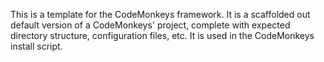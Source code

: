 This is a template for the CodeMonkeys framework. It is a scaffolded out default version of a CodeMonkeys' project, complete with expected directory structure, configuration files, etc. It is used in the CodeMonkeys install script.